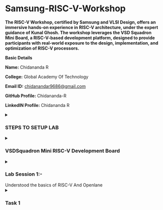# Samsung-RISC-V-Workshop
**The RISC-V Workshop, certified by Samsung and VLSI Design, offers an immersive hands-on experience in RISC-V architecture, under the expert guidance of Kunal Ghosh. The workshop leverages the VSD Squadron Mini Board, a RISC-V-based development platform, designed to provide participants with real-world exposure to the design, implementation, and optimization of RISC-V processors.**

<b>Basic Details</b>

<b>Name:</b> Chidananda R

<b>College:</b> Global Academy Of Technology

<b>Email ID:</b> chidanandar9686@gmail.com

<b>GitHub Profile:</b> Chidananda-R

<b>LinkedIN Profile:</b> Chidananda R


<details>
<summary><h3> STEPS TO SETUP LAB</h3> </summary>

![Virtual Box for VSD Workshop](https://github.com/user-attachments/assets/ea63fc96-788b-4694-9d87-ad76b39f49cc)
![Step1](https://github.com/user-attachments/assets/840f4d2c-aff1-4262-a966-e83a91c9811b)
![Step2](https://github.com/user-attachments/assets/0f0dd290-9230-4e8c-ab70-0a4a3a0933a2)
![Step3](https://github.com/user-attachments/assets/fee0f92b-42b5-4207-afef-dedb8fba5b75)
![Step4](https://github.com/user-attachments/assets/17c789fb-bacb-4ed5-a795-7647e95f1c46)
![Step5](https://github.com/user-attachments/assets/576f5795-2ace-4e95-93b0-f7857b2a93b8)
![Step6](https://github.com/user-attachments/assets/0dff82ec-b1b9-45f0-b0e9-b5143a01c3d1)
![Step7](https://github.com/user-attachments/assets/a8d55604-2579-4c4f-a970-2d3ae5e329cb)
![Step8](https://github.com/user-attachments/assets/1bc2459f-e020-4b50-a305-7c30588c1cf0)

**VSD SQUADRON BOARD**

![VSD Squadron Mini RISC-V development board](https://github.com/user-attachments/assets/9519c12c-8542-4401-8c5d-ef7841ddf0fe)
![VSD Squadron Board Power Supply](https://github.com/user-attachments/assets/284cc06e-89f3-4205-a7f5-4f63055be284)
![VSD Squadron Mini Board Top View](https://github.com/user-attachments/assets/68118a48-bafa-45b8-9338-e4aad79f1d2c)
</details>


<details>
<summary> <h3>VSDSquadron Mini RISC-V Development Board</h3> </summary>


The VSDSquadron Mini RISC-V Development Board is a powerful yet compact embedded system platform designed to give developers an efficient and flexible environment for working with RISC-V based applications. Powered by the CH32V003F4U6 chip, this development board is optimized for high-performance computing tasks, supporting versatile peripherals and communication protocols.

Key Features and Specifications

Core Processor:

Processor: The board is driven by the CH32V003F4U6 chip, featuring a 32-bit RISC-V core based on the RV32EC instruction set. This architecture is ideal for applications requiring energy-efficient computing without sacrificing processing power.

Interrupt Management: Supports 2-level interrupt nesting, making it suitable for more complex, real-time embedded systems.

Clock Speed: Operates with a 24 MHz system clock, providing a stable and efficient environment for development.

Clock and Reset Systems:

Internal Oscillators:

A factory-trimmed 24 MHz RC oscillator provides the primary system clock, ensuring accuracy and stability.
A 128 kHz RC oscillator is also available for low-power or low-frequency applications.

External Clocking: The board offers an option to connect an external 24 MHz oscillator for applications requiring more precise or higher frequency timing.

General-Purpose I/O (GPIO):

Flexible I/O Options: The board offers 15 I/O ports spread across 3 groups of GPIO. These ports allow for extensive peripheral connectivity and can be mapped to external interrupts for event-driven programming.

High Expandability: These GPIO ports can be used for a wide variety of purposes, from simple digital input/output to more complex interfacing with sensors, displays, and other devices.

Communication Interfaces:

USART (Universal Asynchronous Receiver-Transmitter): Provides standard serial communication for interfacing with UART-based peripherals.

I2C (Inter-Integrated Circuit): A widely used protocol for communication with low-speed peripherals like sensors, EEPROMs, and RTCs.

SPI (Serial Peripheral Interface): Supports high-speed data exchange with SPI-based devices, ideal for interfacing with displays, SD cards, and other high-speed peripherals.

Memory:

SRAM: The board includes 2 KB of SRAM, used for volatile data storage during program execution.

Program Memory: 16 KB of CodeFlash is available for storing user programs.

Bootloader Memory: An additional 1920 bytes of memory is reserved for the bootloader, ensuring easy updates and reprogramming of the system.

On-board Programming:

Integrated Programming Solution: The CH32V305FBP6 chip on the board supports single-wire programming, meaning developers can program the chip without needing an external programmer or adapter.

USB-C Connectivity: Simply connect the board via the USB-C port to start programming and debugging, streamlining the development process and saving time on hardware setup.

Enhanced Development Workflow: The built-in programmer makes code deployment and debugging straightforward, enhancing development efficiency and reducing the need for additional hardware.

Kit Contents:

1 x VSDSquadron Mini RISC-V Development Board featuring the CH32V003F4U6 processor and all necessary components to begin development right out of the box.
Why Choose the VSDSquadron Mini RISC-V Development Board?
Cost-Effective and Efficient: With built-in programming features and a wide range of interfaces, this board provides exceptional value for both hobbyists and professional developers.

Versatile and Scalable: The rich set of GPIOs and communication protocols ensures the board can be used in a wide variety of applications, from simple I/O projects to more complex embedded systems.

Seamless Development: The integrated USB-C programmer and direct RISC-V support streamline the entire development process, making it easy to get started and quickly deploy custom code.

BLOCK DIAGRAM
![image](https://github.com/user-attachments/assets/f4f568f2-d25e-41ee-8398-5521f424224a)

Web Resources

For in-depth technical documentation and further details about the VSDSquadron Mini RISC-V Development Board and the CH32V003F4U6 RISC-V SoC, please refer to the following resources:

CH32V003F4U6 RISC-V SoC Datasheet: This datasheet provides comprehensive technical specifications, electrical characteristics, and functional descriptions of the CH32V003F4U6 chip. It’s a vital resource for understanding the processor’s performance and capabilities.

CH32V003F4U6 RISC-V SoC Reference Manual: The reference manual offers detailed insights into the programming model, system configuration, and architecture of the CH32V003F4U6. It’s an indispensable guide for developers looking to fully leverage the capabilities of this SoC.

These documents will equip you with the necessary knowledge to optimize the use of the VSDSquadron Mini RISC-V Development Board in your projects.

1.4 Board Overview

![VSD Squadron Mini RISC-V development board](https://github.com/user-attachments/assets/9519c12c-8542-4401-8c5d-ef7841ddf0fe)

The VSDSquadron Mini RISC-V Development Board is designed around the versatile CH32V003F4U6 RISC-V System on Chip (SoC), offering a comprehensive set of features to facilitate the development of high-performance embedded systems. Below is an overview of its most important capabilities:

Key Features:
On-board 24MHz RC Oscillator: The board integrates a 24 MHz factory-trimmed RC oscillator, ensuring stable and precise clocking for all system operations. This provides a reliable timing source for your embedded applications.

Flexible GPIO Ports: With 3 groups of GPIO ports offering a total of 15 I/O pins, the board allows you to easily interface with a wide range of peripherals. These pins can be configured for digital input/output and mapped to external interrupts for event-driven designs.

Comprehensive Communication Interfaces:

USART: Serial communication via USART enables seamless interaction with UART-based peripherals such as sensors, GPS modules, and other serial devices.
I2C: The I2C interface simplifies communication with low-speed devices like EEPROMs, sensors, and real-time clocks, allowing easy integration of various components.
SPI: The SPI interface provides high-speed data exchange, making it ideal for peripherals like SD cards, displays, and high-speed sensors.
Memory:

2KB SRAM: This provides volatile memory for dynamic data storage during program execution, ensuring smooth runtime operations.
16KB CodeFlash: A dedicated non-volatile memory for storing program code, ensuring the persistence of your application data even when the board is powered off.
Integrated On-board Programmer: The CH32V305FBP6 chip on the board supports single-wire programming, which allows for easy firmware updates and debugging. You can program the device directly through the USB-C connection, eliminating the need for external programming tools or adapters.


Form Factor
The VSDSquadron Mini RISC-V Development Board is designed to be compact yet powerful, making it ideal for embedded projects where space is at a premium. Below are the precise physical dimensions and key measurements:

Form Factor: 50.00 x 28.00 mm
Maximum Component Height (Top Side): 8 mm
Maximum Component Height (Bottom Side): 1 mm
These dimensions provide a versatile form factor, allowing you to easily integrate the board into a variety of custom enclosures or embedded systems.

![VSD Squadron Board Power Supply](https://github.com/user-attachments/assets/284cc06e-89f3-4205-a7f5-4f63055be284)
</details>

<details>
  <summary><h3>Lab Session 1:-</h3> Understood the basics of RISC-V And Openlane</summary>
  
  ![day1](https://github.com/user-attachments/assets/237d2b91-e75c-47d9-b430-3112beb819d6)

</details>

<details>
  <summary> <h3> Task 1</h3></summary>
  
  Installing RISC-V toolchain in Virtual Box
  
  ![Virtual Box for VSD Workshop](https://github.com/user-attachments/assets/e005aec7-3a2f-4b31-9798-eff27cef1dab)
  ![Virtual Box](https://github.com/user-attachments/assets/337daef5-02f4-448c-990e-fe6154a10b04)



  Creating a simple program in C to find sum of n numbers

  ![sum1ton_command](https://github.com/user-attachments/assets/f5cf99bd-c3a0-4aa5-b7d6-fe94f8c5ef47)
![writing c program](https://github.com/user-attachments/assets/c77cc4f4-d89d-49b2-830f-db1bd409e40e)

Main Function in RISCV Architecture

![riscv codes](https://github.com/user-attachments/assets/6f704b6a-a984-44c4-b6c6-6ecd24f75c11)
![main prg](https://github.com/user-attachments/assets/11d91534-fef6-40db-8247-baeac45173f7)
![verifying using calculator](https://github.com/user-attachments/assets/0e25064f-d6d2-4548-8544-1ea0e6a38a3d)

Running in Ofast Option in Riscv Architecture

![fast](https://github.com/user-attachments/assets/1a9418b0-64c3-4e04-ba3f-e01a68a77272)
![Verifying fast with calci](https://github.com/user-attachments/assets/111056ce-e31e-475d-8e5a-c24c6848928f)









</details>





